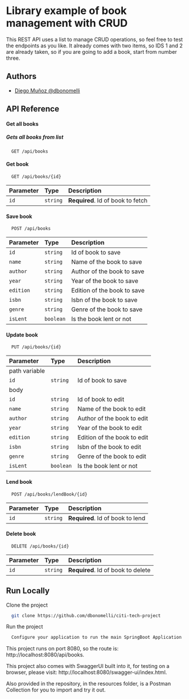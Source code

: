 
# Library example of book management with CRUD

This REST API uses a list to manage CRUD operations, so feel free to test the endpoints as you like.
It already comes with two items, so IDS 1 and 2 are already taken, so if you are going to add a book, start from number three.

## Authors

- [Diego Muñoz @dbonomelli](https://github.com/dbonomelli)


## API Reference

#### Get all books

##### Gets all books from list

```http
  GET /api/books
```

#### Get book

```http
  GET /api/books/{id}
```

| Parameter | Type     | Description                       |
| :-------- | :------- | :-------------------------------- |
| `id`      | `string` | **Required**. Id of book to fetch |

#### Save book

```http
  POST /api/books
```

| Parameter | Type     | Description                       |
| :-------- | :------- | :-------------------------------- |
| `id`      | `string` | Id of book to save |
| `name`      | `string` | Name of the book to save |
| `author`      | `string` | Author of the book to save |
| `year`      | `string` | Year of the book to save |
| `edition`      | `string` | Edition of the book to save |
| `isbn`      | `string` | Isbn of the book to save |
| `genre`      | `string` | Genre of the book to save |
| `isLent`      | `boolean` | Is the book lent or not |

#### Update book
```http
  PUT /api/books/{id}
```

| Parameter | Type     | Description                       |
| :-------- | :------- | :-------------------------------- |
| path variable |
| `id`      | `string` | Id of book to save |
|body|
| `id`      | `string` | Id of book to edit |
| `name`      | `string` | Name of the book to edit |
| `author`      | `string` | Author of the book to edit |
| `year`      | `string` | Year of the book to edit |
| `edition`      | `string` | Edition of the book to edit |
| `isbn`      | `string` | Isbn of the book to edit |
| `genre`      | `string` | Genre of the book to edit |
| `isLent`      | `boolean` | Is the book lent or not |

#### Lend book

```http
  POST /api/books/lendBook/{id}
```

| Parameter | Type     | Description                       |
| :-------- | :------- | :-------------------------------- |
| `id`      | `string` | **Required**. Id of book to lend |

#### Delete book

```http
  DELETE /api/books/{id}
```

| Parameter | Type     | Description                       |
| :-------- | :------- | :-------------------------------- |
| `id`      | `string` | **Required**. Id of book to delete |

## Run Locally

Clone the project

```bash
  git clone https://github.com/dbonomelli/citi-tech-project
```

Run the project

```bash
  Configure your application to run the main SpringBoot Application
```

This project runs on port 8080, so the route is:
http://localhost:8080/api/books.

This project also comes with SwaggerUI built into it, for testing on a browser, please visit: http://localhost:8080/swagger-ui/index.html.

Also provided in the repository, in the resources folder, is a Postman Collection for you to import and try it out.
